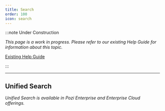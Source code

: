 ```yaml
---
title: Search
order: 100
icon: search
---
```


:::note Under Construction

*This page is a work in progress. Please refer to our existing Help Guide for information about this topic.*

[Existing Help Guide](https://help.pozi.com/search?query=search)

:::

---

## Unified Search

*Unified Search is available in *Pozi Enterprise* and *Enterprise Cloud* offerings.*
